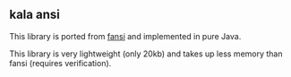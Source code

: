 ## kala ansi

This library is ported from [fansi](https://github.com/lihaoyi/fansi) and implemented in pure Java.

This library is very lightweight (only 20kb) and takes up less memory than fansi (requires verification).